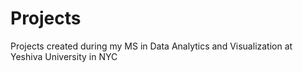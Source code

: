 # Projects
Projects created during my MS in Data Analytics and Visualization at Yeshiva University in NYC
